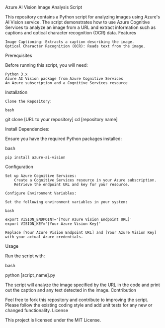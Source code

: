 Azure AI Vision Image Analysis Script

This repository contains a Python script for analyzing images using Azure's AI Vision service. The script demonstrates how to use Azure Cognitive Services to analyze an image from a URL and extract information such as captions and optical character recognition (OCR) data.
Features

    Image Captioning: Extracts a caption describing the image.
    Optical Character Recognition (OCR): Reads text from the image.

Prerequisites

Before running this script, you will need:

    Python 3.x
    Azure AI Vision package from Azure Cognitive Services
    An Azure subscription and a Cognitive Services resource

Installation

    Clone the Repository:

    bash

git clone [URL to your repository]
cd [repository name]

Install Dependencies:

Ensure you have the required Python packages installed:

bash

    pip install azure-ai-vision

Configuration

    Set up Azure Cognitive Services:
        Create a Cognitive Services resource in your Azure subscription.
        Retrieve the endpoint URL and key for your resource.

    Configure Environment Variables:

    Set the following environment variables in your system:

    bash

    export VISION_ENDPOINT='[Your Azure Vision Endpoint URL]'
    export VISION_KEY='[Your Azure Vision Key]'

    Replace [Your Azure Vision Endpoint URL] and [Your Azure Vision Key] with your actual Azure credentials.

Usage

Run the script with:

bash

python [script_name].py

The script will analyze the image specified by the URL in the code and print out the caption and any text detected in the image.
Contribution

Feel free to fork this repository and contribute to improving the script. Please follow the existing coding style and add unit tests for any new or changed functionality.
License

This project is licensed under the MIT License.
